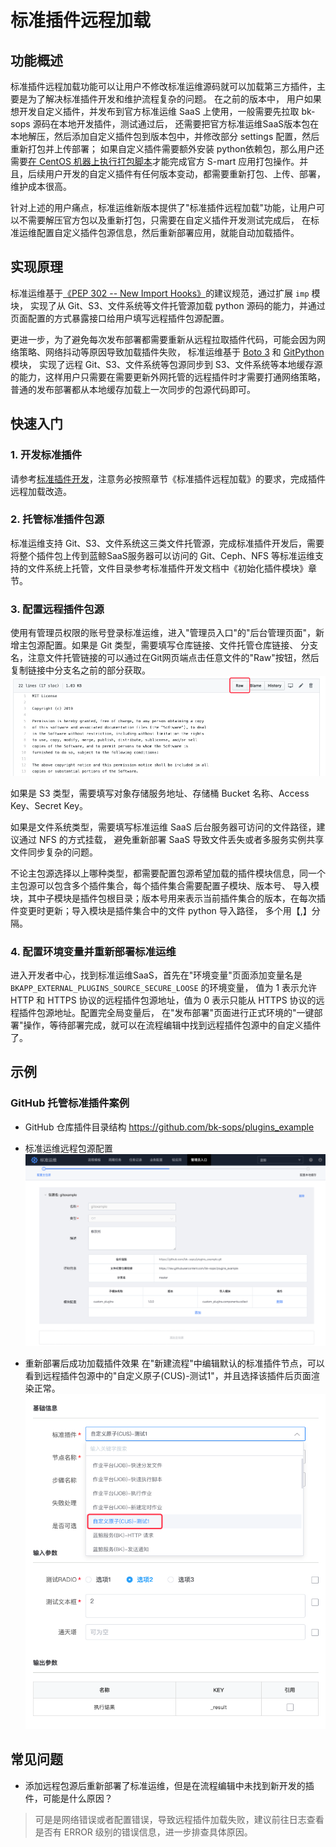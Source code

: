 # 标准插件远程加载

## 功能概述
标准插件远程加载功能可以让用户不修改标准运维源码就可以加载第三方插件，主要是为了解决标准插件开发和维护流程复杂的问题。 在之前的版本中，
用户如果想开发自定义插件，并发布到官方标准运维 SaaS 上使用，一般需要先拉取 bk-sops 源码在本地开发插件，测试通过后，
还需要把官方标准运维SaaS版本包在本地解压，然后添加自定义插件包到版本包中，并修改部分 settings 配置，然后重新打包并上传部署；
如果自定义插件需要额外安装 python依赖包，那么用户还需要[在 CentOS 机器上执行打包脚本](../install/source_code_deploy.md)才能完成官方 S-mart 
应用打包操作。并且，后续用户开发的自定义插件有任何版本变动，都需要重新打包、上传、部署，维护成本很高。

针对上述的用户痛点，标准运维新版本提供了"标准插件远程加载"功能，让用户可以不需要解压官方包以及重新打包，只需要在自定义插件开发测试完成后，
在标准运维配置自定义插件包源信息，然后重新部署应用，就能自动加载插件。


## 实现原理
标准运维基于[《PEP 302 -- New Import Hooks》](https://www.python.org/dev/peps/pep-0302/)的建议规范，通过扩展 `imp` 模块，
实现了从 Git、S3、文件系统等文件托管源加载 python 源码的能力，并通过页面配置的方式暴露接口给用户填写远程插件包源配置。

更进一步，为了避免每次发布部署都需要重新从远程拉取插件代码，可能会因为网络策略、网络抖动等原因导致加载插件失败，
标准运维基于 [Boto 3](https://github.com/boto/boto3) 和 [GitPython](https://github.com/gitpython-developers/GitPython) 模块，
实现了远程 Git、S3、文件系统等包源同步到 S3、文件系统等本地缓存源的能力，这样用户只需要在需要更新外网托管的远程插件时才需要打通网络策略，
普通的发布部署都从本地缓存加载上一次同步的包源代码即可。


## 快速入门

### 1. 开发标准插件
请参考[标准插件开发](../develop/dev_plugins.md)，注意务必按照章节《标准插件远程加载》的要求，完成插件远程加载改造。


### 2. 托管标准插件包源
标准运维支持 Git、S3、文件系统这三类文件托管源，完成标准插件开发后，需要将整个插件包上传到蓝鲸SaaS服务器可以访问的 Git、Ceph、NFS 
等标准运维支持的文件系统上托管，文件目录参考标准插件开发文档中《初始化插件模块》章节。


### 3. 配置远程插件包源
使用有管理员权限的账号登录标准运维，进入"管理员入口"的"后台管理页面"，新增主包源配置。如果是 Git 类型，需要填写仓库链接、文件托管仓库链接、
分支名，注意文件托管链接的可以通过在Git网页端点击任意文件的"Raw"按钮，然后复制链接中分支名之前的部分获取。
![](./img/git_raw.png)

如果是 S3 类型，需要填写对象存储服务地址、存储桶 Bucket 名称、Access Key、Secret Key。

如果是文件系统类型，需要填写标准运维 SaaS 后台服务器可访问的文件路径，建议通过 NFS 的方式挂载，
避免重新部署 SaaS 导致文件丢失或者多服务实例共享文件同步复杂的问题。

不论主包源选择以上哪种类型，都需要配置包源希望加载的插件模块信息，同一个主包源可以包含多个插件集合，每个插件集合需要配置子模块、版本号、
导入模块，其中子模块是插件包根目录；版本号用来表示当前插件集合的版本，在每次插件变更时更新；导入模块是插件集合中的文件 python 导入路径，
多个用【,】分隔。


### 4. 配置环境变量并重新部署标准运维
进入开发者中心，找到标准运维SaaS，首先在"环境变量"页面添加变量名是 `BKAPP_EXTERNAL_PLUGINS_SOURCE_SECURE_LOOSE` 的环境变量，
值为 1 表示允许 HTTP 和 HTTPS 协议的远程插件包源地址，值为 0 表示只能从 HTTPS 协议的远程插件包源地址。配置完全局变量后，
在"发布部署"页面进行正式环境的"一键部署"操作，等待部署完成，就可以在流程编辑中找到远程插件包源中的自定义插件了。


## 示例

### GitHub 托管标准插件案例

- GitHub 仓库插件目录结构
https://github.com/bk-sops/plugins_example

- 标准运维远程包源配置
![](./img/git_example_config.png)

- 重新部署后成功加载插件效果
在"新建流程"中编辑默认的标准插件节点，可以看到远程插件包源中的"自定义原子(CUS)-测试1"，并且选择该插件后页面渲染正常。
![](./img/remote_plugins_success.png)


## 常见问题

- 添加远程包源后重新部署了标准运维，但是在流程编辑中未找到新开发的插件，可能是什么原因？
> 可是是网络错误或者配置错误，导致远程插件加载失败，建议前往日志查看是否有 ERROR 级别的错误信息，进一步排查具体原因。
